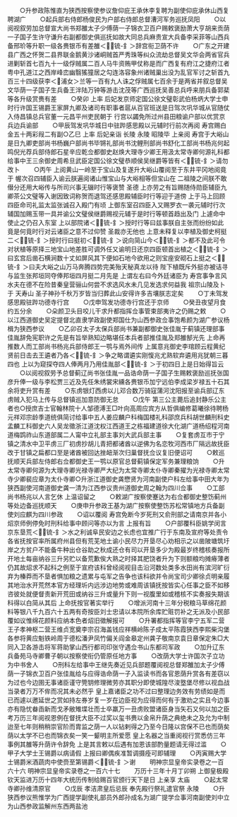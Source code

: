 <!-- { "loadSidebar": true } -->
　　○升参政陈惟直为狭西按察使参议詹仰庇王承休李复聘为副使仰庇承休山西复聘湖广
　　○起兵部右侍郎杨俊民为户部右侍郎总督漕河军务巡抚凤阳
　　○以阅视叙劳加总督宣大尚书郑雒太子少傅荫一子锦衣卫百户赐敕褒励萧大亨胡来贡荫一子国子生许守谦升右副都御史俱巡抚如故大同总兵麻贵宣大兵备李采菲等山西兵备邢玠等升职一级各赉银币有差雒＜锍-釒＞辞宫衔卫荫不许
　　○广东之开建县广西之怀贺二县界联金鹅黄沙诸峒贼首严秀珠等纠众流劫总督吴文华会两省官兵进剿斩首七百九十一级俘贼属二百人马牛资贿甲仗称是而广西复有府江之捷府江者粤中孔道江之西岸峰峦幽翳猺獞居之勾连洛容象州诸贼巢出没为乱官军讨之斩首九百三十四级获李＜浦女＞兰等一百有九人诛之俘贼属七百余于是两省并叙总督吴文华荫一子国子生兵备王泮陆万钟等游击沈茂等广西巡抚吴善总兵呼来朋兵备郭棐等各升级赏赉有差
　　○癸卯  上率  后妃发京师定国公徐文璧彰武伯杨炳大学士申时行许国王锡爵王家屏九卿及诸司有职事者扈从百官班送是日驾次巩华城从官随仗入侍昌镇总兵官董一元昌平州吏民朝于  行宫以蠲免所过州县田粮谕户部以优赏京兵边兵谕部
　　○甲辰驾发巩华城日中驻跸感思殿以元辅时行前次再阅  寿宫赐白金五十两彩叚二有副○乙巳  上率  后妃亲诣  长陵  永陵  昭陵毕  上亲阅  寿宫于大峪山是日九卿吏部尚书杨巍户部尚书毕锵礼部尚书沈鲤刑部尚书舒化工部尚书杨兆何起鸣倪光荐兵部侍郎石星辛应乾佥都御史赵焕大理寺少卿王用汲太常寺卿何源礼科都给事中王三余御史周希旦武臣定国公徐文璧恭顺侯吴继爵等皆有＜锍-釒＞请勿改卜
　　○丙午  上阅黄山一岭至于宝山及复遂升大峪山覆阅至于东井平冈地阅竟于  幄次召四辅臣入谕云朕遍阅诸山惟宝山与大峪相等但宝山在  二祖陵之间朕不敢僣分还用大峪传与所司兴事无辍时行等褒赞  圣德  上亦劳之有旨赐随侍勋臣辅臣九卿茶公文璧等入谢因致词称贺而退驾还感思殿辅臣时行等迎于道傍  上于马上回顾四臣命司礼监太监张诚召入殿门有顷  上御东室召四臣入又赐罗衣一袭元辅时行次辅国加赐玉带一具并谕公文璧侯继爵赐视元辅于是时行等顿首趋出及门  上遽命中使止之仍召入东室  上以部院诸＜锍-釒＞授时行等曰兹事朕自主张而纷纷如此竟是何竟时行对云诸臣之意不过仰赞  圣裁亦无他也  上意未释复以李植及御史柯挺二＜锍-釒＞授时行曰挺初＜锍-釒＞说向简山今＜锍-釒＞都不及此可令对状植等原择三地宝山地差胜可调外任又谕明日还京四臣顿首出植之＜锍-釒＞曰玄宫后凿石横涧数十丈如屏风其下便如石地今欲用之则宝座安砌石上挺之＜锍-釒＞曰夫大峪之山万马奔腾四势完美殆天秘真龙以待  陛下植既斥外挺亦被诘寻与监生张邦垣同夺俸邦垣四月挺二月先是  上谓左右曰今外廷诸臣为  寿宫事争言风水夫在德不在险昔秦皇营骊山何尝不求选风水未几见发选求何益我  祖宗山陵及卜于  天寿山  圣子神孙千秋万岁皆当归葬此山安得许多吉壤朕志定矣
　　○丁未驾发感思殿驻跸功德寺行宫
　　○戊申驾发功德寺行宫还于京师
　　○癸丑夜望月食约五分余
　　○朵颜卫头目咬儿干求升都指挥佥事管束部夷许之仍赐之敕
　　○以江西道御史吴定提督北直隶学政副使郑国仕为山西参政佥事饱希颜为湖广参议杨楫为狭西参议
　　○乙卯召太子太保兵部尚书兼副都御史张佳胤于蓟镇还理部事佳胤辞免宪职许之先是有旨举熟知边略堪任本兵者部推佳胤及郑雒郜光先  上命再推数人而工部尚书杨兆兵部侍郎王一鹗与焉外间传  上属意兆御史李琯顾云程黄纪贤前日击去王遴者乃各＜锍-釒＞争之略谓遴实刚愎兆尤熟软弃遴用兆犹朝三暮四也  上以为窥探夺四人俸两月乃用佳胤部＜锍-釒＞于初四日上是日始得旨云
　　○以阅视叙劳予总督蓟辽尚书张佳胤一品诰命荫一子国子生赐敕褒励巡抚张国彦升俸一级与李松贾三近及先任朱绣裳宋纁各赉银币加宁远伯李成梁岁禄五十石其余将吏升赏有差
　　○东虏银灯西虏以儿邓合数万骑寇蒲河沈阳报至谕兵部辽东虏贼入犯马上传与总督镇巡加意防御无怠
　　○戊午  第三公主薨后追封静乐公主者也○授庶吉士官翰林院十人邹德溥王□叶向高周应宾方从哲俱编修葛曦徐待聘杨元祥邓宗龄季道统俱简讨给事中五人姜应麟户科梅国楼礼科邵庶兵科胡世麟刑科史孟麟工科御史六人吴龙徵浙江道沈权江西道王之栋福建道徐大化湖广道杨绍程河南道梅鹍祚山东道部属二人甯中立礼部主事刘大武兵部主事
　　○复套虏互市于宁镇之清水中卫平虏三厂初虏抄胡儿青把都诸酋以逆佛为名恋牧河西市厂隔远故抚臣改于甘镇之扁都口至是诸酋被回达挫衄渐次归巢督抚佥议复旧便诏可
　　○敕巡抚顺天兵部左侍郎右佥都御史王一鹗以原官总督蓟镇保定军务兼理粮饷
　　○升太常寺卿何源为大理寺卿光禄寺卿严大纪为太常寺卿太仆寺卿秦擢为光禄寺卿太常寺少卿裴应章为太仆寺卿○升浙江道御史龚懋贤为河南副使户科左给事中田大年为狭西副使河南道御史龚一清为江西参议贵州道御史周之翰为四川佥事
　　○工部尚书杨兆以人言乞休  上温诏留之
　　○敕湖广按察使蹇达为右佥都御史整饬蓟州等处边备巡抚顺天
　　○庚申升参政王基为湖广按察使整饬苏松常镇地方兵备副使刘应麒为四川参政
　　○诏以覆阅  寿宫免断今岁死刑又俞刑部之请南京并各小炤京师例停免时刑科给事中顾问等亦以为言  上报有旨
　　○户部覆科臣姚学闵言京东垦荒＜锍-釒＞水之利诚阜民安边之长虑也宜推广行于东南及宣府等处责令各省抚按官率所属府州县但有荒芜地土谕小民尽力开垦尽心劝相示之以凿陂塘筑圩岸之方贫户不能备牛种出仓谷助之秋成还仓有司以开垦多少为殿最岁终稽核奏报所开地土每亩纳谷三升另贮以备荒歉俟大熟之时择其肥饶者升为下则额粮均摊瘠薄者仍其故炤求不起科之例至于宣府该科曾经阅视目击沿河数处类多水田尚有滨河旷衍弃为榛莽而不垦者惧加粮之遗累与屯军之告争也该科欲并令尚宝司少卿徐贞明亲履其地治水开荒然本官方经理圻内远涉边地势或难周该镇抚按皆实心任事之臣不如移咨彼处就便督责新开荒田或纳谷三升或量升下则一视腹里如或稽核不实奏报失期该科得以白简从其后  上命抚按官著实举行
　　○增派河南十三年分税粮马草绵花颜料等银八千九百六十五两有奇按臣刘士忠请以本院所余库贮赃罚补之无派及小民部覆如议惟绵花颜料应纳本色者炤旧徵解报可
　　○升署都指挥等官李宁五军二营王子孝神枢二营王维贞宽奠李宗召海盖钱应祥横岭陈子成太平陈霞狭西李熙柴沟堡各参将黄应魁铁岭周于德松潘尹凤竹偏关阎金皋定州龚子敬南京袁日章保定朱□大同入卫各游击将军蒋助掌山西行都司印张守遇佥书山东都司军政
　　○加升辽东兵备苑马寺卿曹子朝以按察使衔仍管原任地方事
　　○改荫大学士许国次子立功为中书舍人
　　○刑科左给事中王继先奏近见兵部题覆阅视总督郑雒加太子少傅荫一子锦衣卫百户张佳胤给与应得诰命荫一子入监读书而各官恩荫升赏各有差窃以为过也今边圉无事诸臣谨守筦钥修理微劳亦其职分即使城隍尽浚墪堡尽修以视血战当录者万万不侔而况其未必然乎  皇上嘉诸臣之功不过曰整理边务效有劳绩如是而已而遽以邀延世之赏如持左券岁复一岁在边臣视为应得而何有于激劝之实且今边事亦有隐忧畚臿新而戈矛敝雉堞壮而士卒羸万一丑虏败盟诸臣身当矢石又何以加之臣考万历三年阅视恩例在督抚大臣不过奖以玺书赉以金帛升荫之典绝未之及允为中制迨至七年则稍稍崇官阶而胄监之荫一人以钻剌得之乃至今日隆以宫保不已也而荫矣荫以太学不已也而锦衣矣一笑一颦明主所爱愿  皇上名器之当重阅视行赏悉仿三年事例其雒等升荫许令辞免  上是其言敕以后遇有加恩该部酌量题请无得过滥
　　○甲子大学士王锡爵以病请假  上报曰卿偶疾准暂调摄痊可即辅理
　　○丙寅赐大学士锡爵米酒蔬肉中使赍至第锡爵＜锍-釒＞谢
　　明神宗显皇帝实录卷之一百六十六
明神宗显皇帝实录卷之一百六十七
　　万历十三年十月丁卯朔  上御皇极殿钦天监进万历十四年大统历传制给赐百官颁行天下是日  上亲享  太庙
　　○起太常寺卿孙维清原官
　　○戊辰  孝洁肃皇后忌辰  奉先殿行祭礼遣官祭  永陵
　　○升狭西参议熊惟学为广西提学副使礼部员外郎孙成名为湖广提学佥事河南副使刘中立为山西参政监解州东西两盐池
